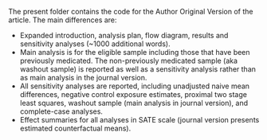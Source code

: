 The present folder contains the code for the Author Original Version of the article. The main differences are:

- Expanded introduction, analysis plan, flow diagram, results and sensitivity analyses (~1000 additional words).
- Main analysis is for the eligible sample including those that have been previously medicated. The non-previously medicated sample (aka washout sample) is reported as well as a sensitivity analysis rather than as main analysis in the journal version.
- All sensitivity analyses are reported, including unadjusted naive mean differences, negative control exposure estimates, proximal two stage least squares, washout sample (main analysis in journal version), and complete-case analyses.
- Effect summaries for all analyses in SATE scale (journal version presents estimated counterfactual means).
